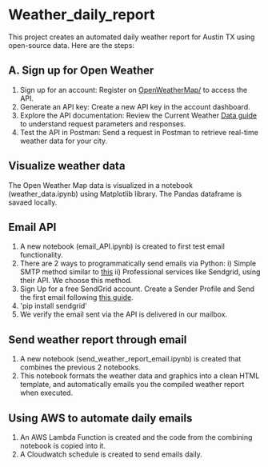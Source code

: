 # Weather_daily_report
This project creates an automated daily weather report for Austin TX using open-source data. Here are the steps:

## A. Sign up for Open Weather
1. Sign up for an account: Register on [OpenWeatherMap/](https://openweathermap.org/) to access the API.
2. Generate an API key: Create a new API key in the account dashboard.
3. Explore the API documentation: Review the Current Weather [Data guide](https://openweathermap.org/current) to understand request parameters and responses.
4. Test the API in Postman: Send a request in Postman to retrieve real-time weather data for your city.

## Visualize weather data
The Open Weather Map data is visualized in a notebook (weather_data.ipynb) using Matplotlib library. The Pandas dataframe is savaed locally.

## Email API
1. A new notebook (email_API.ipynb) is created to first test email functionality.
2. There are 2 ways to programmatically send emails via Python:
   i) Simple SMTP method similar to [this](https://stackabuse.com/how-to-send-emails-with-gmail-using-python/)
   ii) Professional services like Sendgrid, using their API. We choose this method.
3. Sign Up for a free SendGrid account. Create a Sender Profile and Send the first email following [this guide](https://app.sendgrid.com/guide/integrate).
4. 'pip install sendgrid'
5. We verify the email sent via the API is delivered in our mailbox.

## Send weather report through email
1. A new notebook (send_weather_report_email.ipynb) is created that combines the previous 2 notebooks.
2. This notebook formats the weather data and graphics into a clean HTML template, and automatically emails you the compiled weather report when executed.

## Using AWS to automate daily emails
1. An AWS Lambda Function is created and the code from the combining notebook is copied into it.
2. A Cloudwatch schedule is created to send emails daily.

